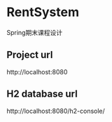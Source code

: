 # RentSystem
Spring期末课程设计
## Project url
http://localhost:8080
## H2 database url
http://localhost:8080/h2-console/

